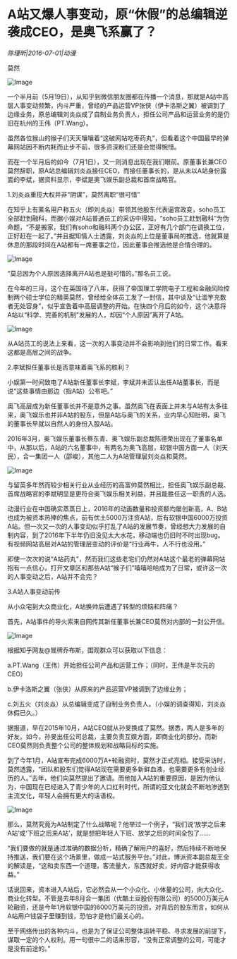 # A站又爆人事变动，原“休假”的总编辑逆袭成CEO，是奥飞系赢了？

*陈瑾昕|2016-07-01|动漫*

莫然

![Image](http://p3.pstatp.com/large/31ff0004c06609d2b293)

一个半月前（5月19日），从知乎到微信朋友圈都在传播一个消息，那就是A站中高层人事变动频繁，内斗严重，曾经的产品运营VP张侠（伊卡洛斯之翼）被调到了边缘业务，原总编辑刘炎焱成了自制业务负责人，担任公司产品和运营业务的是仍旧在杭州的王伟（PT.Wang）。

虽然各位猴山的猴子们天天嚷嚷着“这破网站吃枣药丸”，但看着这个中国最早的弹幕网站因不断内耗而止步不前，很多资深粉们还是会觉得惋惜。

而在一个半月后的如今（7月1日），又一则消息出现在我们眼前。原董事长兼CEO莫然辞职，原A站总编辑刘炎焱接任CEO，而接任董事长的，是从未以A站身份露面的李斌，据资料显示，李斌是奥飞娱乐副总裁和首席战略官。

1.刘炎焱重揽大权并非“阴谋”，莫然离职“很可惜”

在知乎上有匿名用户称五火（即刘炎焱）带领其他股东代表逼宫政变，soho员工全部赶到融科，而据小娱对A站普通员工的采访中得知，“soho员工赶到融科”为伪命题，“不是搬家，我们有soho和融科两个办公区，正好有几个部门在调换工位，正好赶在一起了。”并且据知情人士透露，刘炎焱的上位是董事局的推选，他就算是休息的那段时间在A站都有一席董事之位，因此董事会推选他是合情合理的。

![Image](http://p3.pstatp.com/large/31f30003e869e3d00b2c)

“莫总因为个人原因选择离开A站也是挺可惜的。”那名员工说。

在今年的三月，这个在英国待了八年，获得了帝国理工学院电子工程和金融风险控制两个硕士学位的精英莫然，曾经给全体员工发了一封信，其中谈及“让滥竽充数者无处容身”，似乎宣告着中高层调整的开始。在快四个月后的如今，这个决意将A站以“科学、完善的机制”发展的人，却因“个人原因”离开了A站。

![Image](http://p3.pstatp.com/large/31f30003e86bba662e91)

从A站员工的说法上来看，这一次的人事变动并不会影响到他们的日常工作。看来这都是高层之间的战争。

2.李斌担任董事长是否意味着奥飞系的胜利？

小娱第一时间致电了A站新任董事长李斌，李斌并未否认出任A站董事长，而是说“这些事情由那边（指A站）公布吧。”

奥飞高层成为新任董事长并不是意外之事。虽然奥飞在表面上并未与A站有太多往来，奥飞娱乐也并非A站的股东，但是A站与奥飞的关系，业内早心知肚明，奥飞的董事长早就以自然人的身份入股A站。

2016年3月，奥飞娱乐董事长蔡东青、奥飞娱乐副总裁陈德荣出现在了董事名单中，从那以后，A站的六名董事中，有两名为奥飞高层，软银中国方面一人（刘天民），合一集团一人（邵峻），其他二人为A站管理层刘炎焱和莫然。

![Image](http://p1.pstatp.com/large/31f50000bf6c77e6782c)

与留英多年然而较少相关行业从业经历的高富帅莫然相比，担任奥飞娱乐副总裁、首席战略官的李斌明显是更符合奥飞娱乐相关利益，并且能胜任这一职责的人选。

动漫行业在中国确实蒸蒸日上，2016年的动画数量和投资额均屡创新高，A、B站也成为被资本热捧的焦点，前有优土5000万注资A站，后有软银中国6000万投资A站。但一次又一次的人事变动似乎打乱了A站的发展节奏，曾经想大力发展的自制内容，到了2016年下半年仍旧没见太大水花，移动端也仍旧时不时出现bug。有视频网站高层对A站的管理层变动的评价是“行业再牛，人不行也没用。”

即使一次次的说“A站药丸”，然而我们这些老宅们仍然对A站这个最老的弹幕网站抱有一点信心，打开文章区和那些A站“猴子们”嘻嘻哈哈成为了日常，或许这一次的人事变动之后，A站并不会完？

3.A站人事变动前传

从小众宅到大众商业化，A站换帅后遭遇了转型的烦恼和阵痛？

首先，A站事件的导火索来自网传其新任董事长兼CEO莫然对内部的一封公开信。

![Image](http://p3.pstatp.com/large/31f30003e86caf438314)

根据知乎网友@冒牌乔布斯，围观群众可以获取以下信息：

a.PT.Wang（王伟）开始担任公司产品和运营工作；（同时，王伟是半次元的CEO）

b.伊卡洛斯之翼（张侠）从原来的产品运营VP被调到了边缘业务；

c.刘五火（刘炎焱）从总编辑变成了自制业务负责人。（小娱的调查得知，刘炎焱休假已久。）

据报道，早在2015年10月，A站CEO就从孙旻换成了莫然。据悉，两人是多年的好友。如今，孙旻出任公司总裁，主要负责互娱方面，即商业化的部分。而新CEO莫然则负责整个公司的整体规划和战略目标的实施。

到了今年1月，A站宣布完成6000万A+轮融资时，莫然才正式亮相。接受采访时，莫然透露，“团队和股东们觉得A站现在需要更多新鲜血液，也需要更多有创业经历的人。”去年，他们向莫然提出了邀请。而他加入A站的重要原因，是因为他认为，中国现在已经进入了青少年的人口红利时代，所谓的亚文化就会不断地渗透到主流文化，年轻人会拥有更大的话语权。

![Image](http://p3.pstatp.com/large/31f30003e86da15d857c)

那么，莫然究竟为A站制定了什么战略呢？他举过一个例子，“我们说‘放学之后来A站’或‘下班之后来A站’，就是想把年轻人下班、放学之后的时间全包了……

“我们要做的就是通过准确的数据分析，精确了解用户的喜好，然后持续不断地保持推送，我们要在这个场景里，做成一站式服务平台。”对此，博派资本副总裁王全的解读是，“这和卖东西一个道理，客流量大，东西就好卖，好内容才能获得收益。”

话说回来，资本进入A站后，它必然会从一个小众化、小体量的公司，向大众化、商业化转型。不管是去年8月合一集团（优酷土豆股份有限公司）的5000万美元A轮融资，还是今年1月软银中国的6000万美元的投资。对背后的股东而言，如何从A站用户钱袋子里赚到钱，恐怕才是他们最关心的。

至于网络传出的各种内斗，也是为了保证公司整体运转平稳、寻求发展的前提下，谋取一定的个人权利。用一句很中二的话来形容，“没有正常调整的公司，可能才是没有前途的。”

